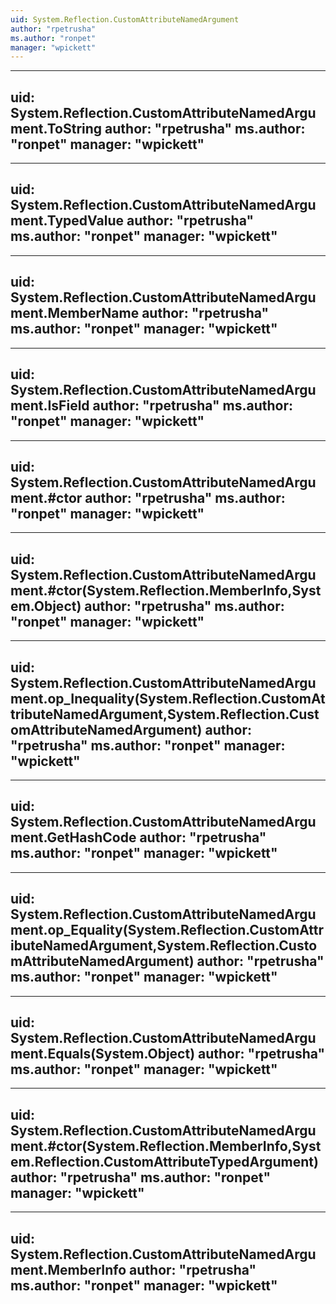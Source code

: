 ```yaml
---
uid: System.Reflection.CustomAttributeNamedArgument
author: "rpetrusha"
ms.author: "ronpet"
manager: "wpickett"
---
```


---
uid: System.Reflection.CustomAttributeNamedArgument.ToString
author: "rpetrusha"
ms.author: "ronpet"
manager: "wpickett"
---

---
uid: System.Reflection.CustomAttributeNamedArgument.TypedValue
author: "rpetrusha"
ms.author: "ronpet"
manager: "wpickett"
---

---
uid: System.Reflection.CustomAttributeNamedArgument.MemberName
author: "rpetrusha"
ms.author: "ronpet"
manager: "wpickett"
---

---
uid: System.Reflection.CustomAttributeNamedArgument.IsField
author: "rpetrusha"
ms.author: "ronpet"
manager: "wpickett"
---

---
uid: System.Reflection.CustomAttributeNamedArgument.#ctor
author: "rpetrusha"
ms.author: "ronpet"
manager: "wpickett"
---

---
uid: System.Reflection.CustomAttributeNamedArgument.#ctor(System.Reflection.MemberInfo,System.Object)
author: "rpetrusha"
ms.author: "ronpet"
manager: "wpickett"
---

---
uid: System.Reflection.CustomAttributeNamedArgument.op_Inequality(System.Reflection.CustomAttributeNamedArgument,System.Reflection.CustomAttributeNamedArgument)
author: "rpetrusha"
ms.author: "ronpet"
manager: "wpickett"
---

---
uid: System.Reflection.CustomAttributeNamedArgument.GetHashCode
author: "rpetrusha"
ms.author: "ronpet"
manager: "wpickett"
---

---
uid: System.Reflection.CustomAttributeNamedArgument.op_Equality(System.Reflection.CustomAttributeNamedArgument,System.Reflection.CustomAttributeNamedArgument)
author: "rpetrusha"
ms.author: "ronpet"
manager: "wpickett"
---

---
uid: System.Reflection.CustomAttributeNamedArgument.Equals(System.Object)
author: "rpetrusha"
ms.author: "ronpet"
manager: "wpickett"
---

---
uid: System.Reflection.CustomAttributeNamedArgument.#ctor(System.Reflection.MemberInfo,System.Reflection.CustomAttributeTypedArgument)
author: "rpetrusha"
ms.author: "ronpet"
manager: "wpickett"
---

---
uid: System.Reflection.CustomAttributeNamedArgument.MemberInfo
author: "rpetrusha"
ms.author: "ronpet"
manager: "wpickett"
---

